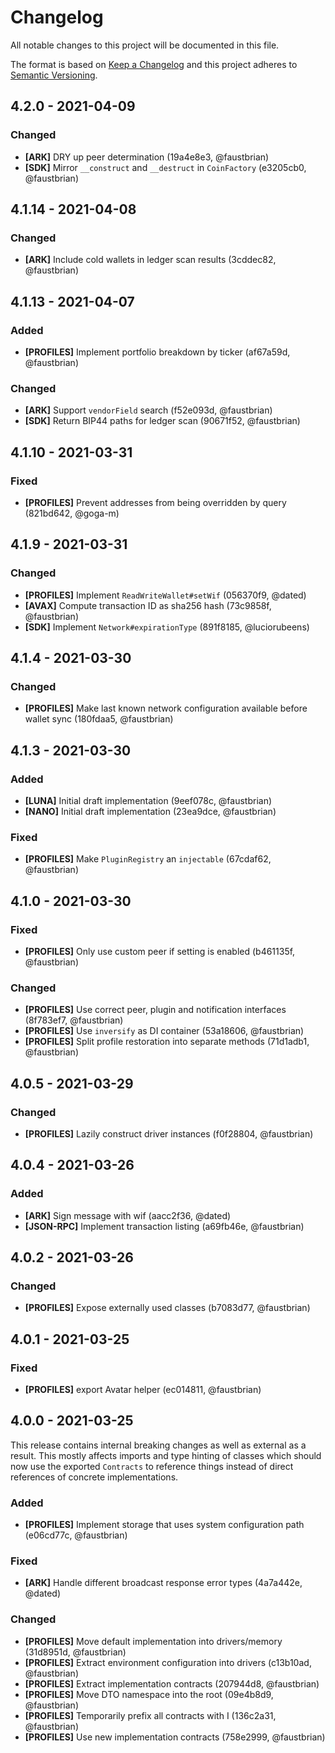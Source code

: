 # Changelog

All notable changes to this project will be documented in this file.

The format is based on [Keep a Changelog](http://keepachangelog.com/en/1.0.0/)
and this project adheres to [Semantic Versioning](http://semver.org/spec/v2.0.0.html).

## 4.2.0 - 2021-04-09

### Changed

- **[ARK]** DRY up peer determination (19a4e8e3, @faustbrian)
- **[SDK]** Mirror `__construct` and `__destruct` in `CoinFactory` (e3205cb0, @faustbrian)

## 4.1.14 - 2021-04-08

### Changed

- **[ARK]** Include cold wallets in ledger scan results (3cddec82, @faustbrian)

## 4.1.13 - 2021-04-07

### Added

- **[PROFILES]** Implement portfolio breakdown by ticker (af67a59d, @faustbrian)

### Changed

- **[ARK]** Support `vendorField` search (f52e093d, @faustbrian)
- **[SDK]** Return BIP44 paths for ledger scan (90671f52, @faustbrian)

## 4.1.10 - 2021-03-31

### Fixed

- **[PROFILES]** Prevent addresses from being overridden by query (821bd642, @goga-m)

## 4.1.9 - 2021-03-31

### Changed

- **[PROFILES]** Implement `ReadWriteWallet#setWif` (056370f9, @dated)
- **[AVAX]** Compute transaction ID as sha256 hash (73c9858f, @faustbrian)
- **[SDK]** Implement `Network#expirationType` (891f8185, @luciorubeens)

## 4.1.4 - 2021-03-30

### Changed

-   **[PROFILES]** Make last known network configuration available before wallet sync (180fdaa5, @faustbrian)

## 4.1.3 - 2021-03-30

### Added

-   **[LUNA]** Initial draft implementation (9eef078c, @faustbrian)
-   **[NANO]** Initial draft implementation (23ea9dce, @faustbrian)

### Fixed

-   **[PROFILES]** Make `PluginRegistry` an `injectable` (67cdaf62, @faustbrian)

## 4.1.0 - 2021-03-30

### Fixed

-   **[PROFILES]** Only use custom peer if setting is enabled (b461135f, @faustbrian)

### Changed

-   **[PROFILES]** Use correct peer, plugin and notification interfaces (8f783ef7, @faustbrian)
-   **[PROFILES]** Use `inversify` as DI container (53a18606, @faustbrian)
-   **[PROFILES]** Split profile restoration into separate methods (71d1adb1, @faustbrian)

## 4.0.5 - 2021-03-29

### Changed

-   **[PROFILES]** Lazily construct driver instances (f0f28804, @faustbrian)

## 4.0.4 - 2021-03-26

### Added

-   **[ARK]** Sign message with wif (aacc2f36, @dated)
-   **[JSON-RPC]** Implement transaction listing (a69fb46e, @faustbrian)

## 4.0.2 - 2021-03-26

### Changed

-   **[PROFILES]** Expose externally used classes (b7083d77, @faustbrian)

## 4.0.1 - 2021-03-25

### Fixed

-   **[PROFILES]** export Avatar helper (ec014811, @faustbrian)

## 4.0.0 - 2021-03-25

This release contains internal breaking changes as well as external as a result. This mostly affects imports and type hinting of classes which should now use the exported `Contracts` to reference things instead of direct references of concrete implementations.

### Added

-   **[PROFILES]** Implement storage that uses system configuration path (e06cd77c, @faustbrian)

### Fixed

-   **[ARK]** Handle different broadcast response error types (4a7a442e, @dated)

### Changed

-   **[PROFILES]** Move default implementation into drivers/memory (31d8951d, @faustbrian)
-   **[PROFILES]** Extract environment configuration into drivers (c13b10ad, @faustbrian)
-   **[PROFILES]** Extract implementation contracts (207944d8, @faustbrian)
-   **[PROFILES]** Move DTO namespace into the root (09e4b8d9, @faustbrian)
-   **[PROFILES]** Temporarily prefix all contracts with I (136c2a31, @faustbrian)
-   **[PROFILES]** Use new implementation contracts (758e2999, @faustbrian)
